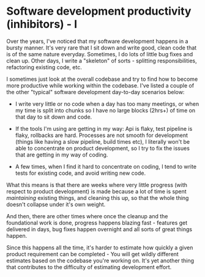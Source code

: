 # Software development productivity (inhibitors) - I

Over the years, I've noticed that my software development happens in a bursty
manner. It's very rare that I sit down and write good, clean code that is of the same
nature everyday. Sometimes, I do lots of little bug fixes and clean up. Other days,
I write a "skeleton" of sorts - splitting responsibilities, refactoring existing code, etc.

I sometimes just look at the overall codebase and try to find how to become more productive
while working within the codebase. I've listed a couple of the other "typical" software development
day-to-day scenarios below:

- I write very little or no code when a day has too many meetings, or when
my time is split into chunks so I have no large blocks (2hrs+) of time
on that day to sit down and code.

- If the tools I'm using are getting in my way: Api is flaky, test pipeline is flaky,
rollbacks are hard. Processes are not smooth for development
(things like having a slow pipeline, build times etc), I literally won't be able to
concentrate on product development, so I try to fix the issues that are getting in
my way of coding.

- A few times, when I find it hard to concentrate on coding, I tend to write tests
for existing code, and avoid writing new code.

What this means is that there are weeks where very little progress (with respect to
product development) is made because a lot of time is spent *maintaining* existing
things, and cleaning this up, so that the whole thing doesn't collapse under it's own weight.

And then, there are other times where once the cleanup and the foundational work is done,
progress happens blazing fast - features get delivered in days, bug fixes happen overnight and
all sorts of great things happen.

Since this happens all the time, it's harder to estimate how quickly a given product requirement
can be completed - You will get wildly different estimates based on the codebase you're working
on. It's yet another thing that contributes to the difficulty of estimating development effort.
